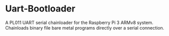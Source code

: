 # Uart-Bootloader
A PL011 UART serial chainloader for the Raspberry Pi 3 ARMv8 system. Chainloads binary file bare metal programs directly over a serial connection. 
